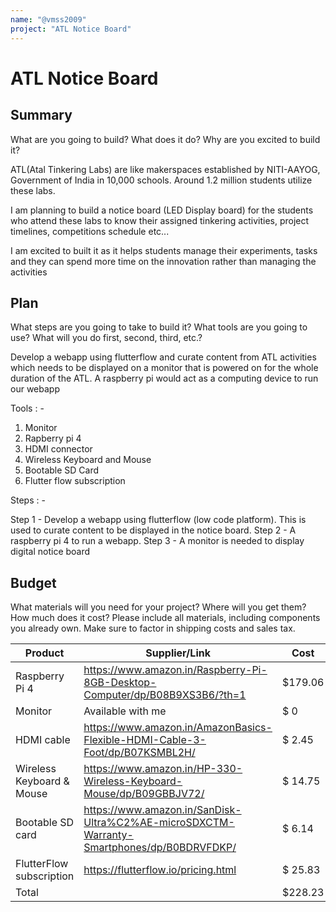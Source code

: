 ```yaml
---
name: "@vmss2009"
project: "ATL Notice Board"
---
```


# ATL Notice Board

## Summary

What are you going to build? What does it do? Why are you excited to build it?

ATL(Atal Tinkering Labs) are like makerspaces established by NITI-AAYOG, Government of India in 10,000 schools. Around 1.2 million 
students utilize these labs.

I am planning to build a notice board (LED Display board) for the students who attend these labs to know their assigned tinkering activities, project timelines, 
competitions schedule etc...

I am excited to built it as it helps students manage their experiments, tasks and they can spend more time on the innovation rather than
managing the activities

## Plan

What steps are you going to take to build it? What tools are you going to use? What will you do first, second, third, etc.?

Develop a webapp using flutterflow and curate content from ATL activities which needs to be displayed on a monitor that is powered on
for the whole duration of the ATL. A raspberry pi would act as a computing device to run our webapp

Tools : -

1. Monitor
2. Rapberry pi 4
3. HDMI connector
4. Wireless Keyboard and Mouse
5. Bootable SD Card
6. Flutter flow subscription

Steps : -

Step 1 - Develop a webapp using flutterflow (low code platform). This is used to curate content to be displayed in the notice board.
Step 2 - A raspberry pi 4 to run a webapp.
Step 3 - A monitor is needed to display digital notice board


## Budget

What materials will you need for your project? Where will you get them? How much does it cost? Please include all materials, including components you already own. Make sure to factor in shipping costs and sales tax.

| Product                   | Supplier/Link                                                                             | Cost    |
| ------------------------- | ----------------------------------------------------------------------------------------- | ------- |
| Raspberry Pi 4            | https://www.amazon.in/Raspberry-Pi-8GB-Desktop-Computer/dp/B08B9XS3B6/?th=1               | $179.06 |
| Monitor                   | Available with me                                                                         | $  0    |    
| HDMI cable                | https://www.amazon.in/AmazonBasics-Flexible-HDMI-Cable-3-Foot/dp/B07KSMBL2H/              | $  2.45 | 
| Wireless Keyboard & Mouse | https://www.amazon.in/HP-330-Wireless-Keyboard-Mouse/dp/B09GBBJV72/                       | $ 14.75 |
| Bootable SD card          | https://www.amazon.in/SanDisk-Ultra%C2%AE-microSDXCTM-Warranty-Smartphones/dp/B0BDRVFDKP/ | $  6.14 |
| FlutterFlow subscription  | https://flutterflow.io/pricing.html                                                       | $ 25.83 |
| Total                     |                                                                                           | $228.23 |
          